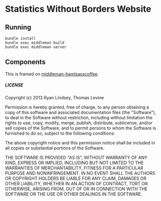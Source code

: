 Statistics Without Borders Website
====

## Running

    bundle install
    bundle exec middleman build
    bundle exec middleman server

## Components
This is framed on
[middleman-hamlsasscoffee](https://github.com/pixelsonly/middleman-hamlsasscoffee).


##### LICENSE #####

Copyright (c) 2013 Ryan Lindsey, Thomas Levine

Permission is hereby granted, free of charge, to any person obtaining
a copy of this software and associated documentation files (the
"Software"), to deal in the Software without restriction, including
without limitation the rights to use, copy, modify, merge, publish,
distribute, sublicense, and/or sell copies of the Software, and to
permit persons to whom the Software is furnished to do so, subject to
the following conditions:

The above copyright notice and this permission notice shall be
included in all copies or substantial portions of the Software.

THE SOFTWARE IS PROVIDED "AS IS", WITHOUT WARRANTY OF ANY KIND,
EXPRESS OR IMPLIED, INCLUDING BUT NOT LIMITED TO THE WARRANTIES OF
MERCHANTABILITY, FITNESS FOR A PARTICULAR PURPOSE AND
NONINFRINGEMENT. IN NO EVENT SHALL THE AUTHORS OR COPYRIGHT HOLDERS BE
LIABLE FOR ANY CLAIM, DAMAGES OR OTHER LIABILITY, WHETHER IN AN ACTION
OF CONTRACT, TORT OR OTHERWISE, ARISING FROM, OUT OF OR IN CONNECTION
WITH THE SOFTWARE OR THE USE OR OTHER DEALINGS IN THE SOFTWARE.
